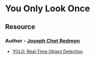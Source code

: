 # You Only Look Once

## Resource

### Author - [Joseph Chet Redmon](https://pjreddie.com/)

* [YOLO: Real-Time Object Detection](https://pjreddie.com/darknet/yolo/)
